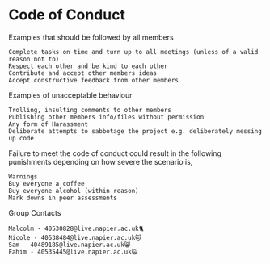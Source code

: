 # Code of Conduct

Examples that should be followed by all members

	Complete tasks on time and turn up to all meetings (unless of a valid reason not to)
	Respect each other and be kind to each other
	Contribute and accept other members ideas
	Accept constructive feedback from other members

Examples of unacceptable behaviour

	Trolling, insulting comments to other members
	Publishing other members info/files without permission
	Any form of Harassment
    Deliberate attempts to sabbotage the project e.g. deliberately messing up code

Failure to meet the code of conduct could result in the following punishments depending on how severe the scenario is,

	Warnings
	Buy everyone a coffee
	Buy everyone alcohol (within reason)
	Mark downs in peer assessments
	
Group Contacts
	
	Malcolm - 40530828@live.napier.ac.uk🐈
	Nicole - 40538484@live.napier.ac.uk🐱
	Sam - 40489185@live.napier.ac.uk😸
	Fahim - 40535445@live.napier.ac.uk😺
